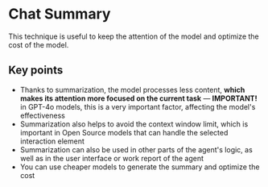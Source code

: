 # Chat Summary

This technique is useful to keep the attention of the model and optimize the cost of the model.

## Key points

- Thanks to summarization, the model processes less content, **which makes its attention more focused on the current task** — **IMPORTANT!** in GPT-4o models, this is a very important factor, affecting the model's effectiveness
- Summarization also helps to avoid the context window limit, which is important in Open Source models that can handle the selected interaction element
- Summarization can also be used in other parts of the agent's logic, as well as in the user interface or work report of the agent
- You can use cheaper models to generate the summary and optimize the cost
